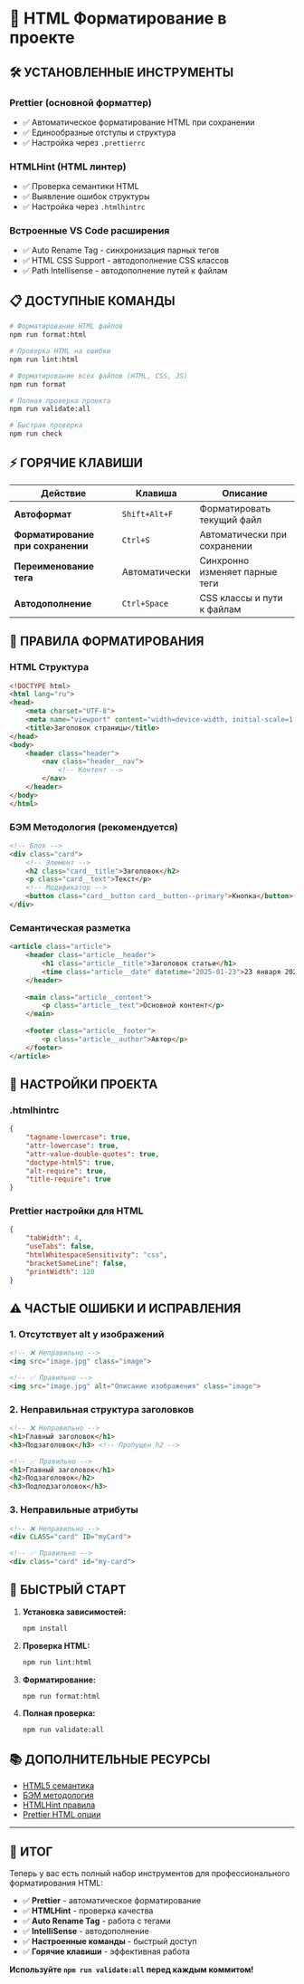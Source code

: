 # 🎨 HTML Форматирование в проекте

## 🛠️ **УСТАНОВЛЕННЫЕ ИНСТРУМЕНТЫ**

### **Prettier** (основной форматтер)
- ✅ Автоматическое форматирование HTML при сохранении
- ✅ Единообразные отступы и структура
- ✅ Настройка через `.prettierrc`

### **HTMLHint** (HTML линтер)
- ✅ Проверка семантики HTML
- ✅ Выявление ошибок структуры
- ✅ Настройка через `.htmlhintrc`

### **Встроенные VS Code расширения**
- ✅ Auto Rename Tag - синхронизация парных тегов
- ✅ HTML CSS Support - автодополнение CSS классов
- ✅ Path Intellisense - автодополнение путей к файлам

## 📋 **ДОСТУПНЫЕ КОМАНДЫ**

```bash
# Форматирование HTML файлов
npm run format:html

# Проверка HTML на ошибки
npm run lint:html

# Форматирование всех файлов (HTML, CSS, JS)
npm run format

# Полная проверка проекта
npm run validate:all

# Быстрая проверка
npm run check
```

## ⚡ **ГОРЯЧИЕ КЛАВИШИ**

| Действие | Клавиша | Описание |
|----------|---------|----------|
| **Автоформат** | `Shift+Alt+F` | Форматировать текущий файл |
| **Форматирование при сохранении** | `Ctrl+S` | Автоматически при сохранении |
| **Переименование тега** | Автоматически | Синхронно изменяет парные теги |
| **Автодополнение** | `Ctrl+Space` | CSS классы и пути к файлам |

## 🎯 **ПРАВИЛА ФОРМАТИРОВАНИЯ**

### **HTML Структура**
```html
<!DOCTYPE html>
<html lang="ru">
<head>
    <meta charset="UTF-8">
    <meta name="viewport" content="width=device-width, initial-scale=1.0">
    <title>Заголовок страницы</title>
</head>
<body>
    <header class="header">
        <nav class="header__nav">
            <!-- Контент -->
        </nav>
    </header>
</body>
</html>
```

### **БЭМ Методология (рекомендуется)**
```html
<!-- Блок -->
<div class="card">
    <!-- Элемент -->
    <h2 class="card__title">Заголовок</h2>
    <p class="card__text">Текст</p>
    <!-- Модификатор -->
    <button class="card__button card__button--primary">Кнопка</button>
</div>
```

### **Семантическая разметка**
```html
<article class="article">
    <header class="article__header">
        <h1 class="article__title">Заголовок статьи</h1>
        <time class="article__date" datetime="2025-01-23">23 января 2025</time>
    </header>
    
    <main class="article__content">
        <p class="article__text">Основной контент</p>
    </main>
    
    <footer class="article__footer">
        <p class="article__author">Автор</p>
    </footer>
</article>
```

## 🔧 **НАСТРОЙКИ ПРОЕКТА**

### **.htmlhintrc**
```json
{
    "tagname-lowercase": true,
    "attr-lowercase": true,
    "attr-value-double-quotes": true,
    "doctype-html5": true,
    "alt-require": true,
    "title-require": true
}
```

### **Prettier настройки для HTML**
```json
{
    "tabWidth": 4,
    "useTabs": false,
    "htmlWhitespaceSensitivity": "css",
    "bracketSameLine": false,
    "printWidth": 120
}
```

## ⚠️ **ЧАСТЫЕ ОШИБКИ И ИСПРАВЛЕНИЯ**

### **1. Отсутствует alt у изображений**
```html
<!-- ❌ Неправильно -->
<img src="image.jpg" class="image">

<!-- ✅ Правильно -->
<img src="image.jpg" alt="Описание изображения" class="image">
```

### **2. Неправильная структура заголовков**
```html
<!-- ❌ Неправильно -->
<h1>Главный заголовок</h1>
<h3>Подзаголовок</h3> <!-- Пропущен h2 -->

<!-- ✅ Правильно -->
<h1>Главный заголовок</h1>
<h2>Подзаголовок</h2>
<h3>Подподзаголовок</h3>
```

### **3. Неправильные атрибуты**
```html
<!-- ❌ Неправильно -->
<div CLASS="card" ID="myCard">

<!-- ✅ Правильно -->
<div class="card" id="my-card">
```

## 🚀 **БЫСТРЫЙ СТАРТ**

1. **Установка зависимостей:**
   ```bash
   npm install
   ```

2. **Проверка HTML:**
   ```bash
   npm run lint:html
   ```

3. **Форматирование:**
   ```bash
   npm run format:html
   ```

4. **Полная проверка:**
   ```bash
   npm run validate:all
   ```

## 📚 **ДОПОЛНИТЕЛЬНЫЕ РЕСУРСЫ**

- [HTML5 семантика](https://developer.mozilla.org/ru/docs/Web/HTML/Element)
- [БЭМ методология](https://ru.bem.info/methodology/)
- [HTMLHint правила](https://htmlhint.com/docs/user-guide/list-rules)
- [Prettier HTML опции](https://prettier.io/docs/en/options.html#html-whitespace-sensitivity)

---

## 🎉 **ИТОГ**

Теперь у вас есть полный набор инструментов для профессионального форматирования HTML:

- ✅ **Prettier** - автоматическое форматирование
- ✅ **HTMLHint** - проверка качества
- ✅ **Auto Rename Tag** - работа с тегами
- ✅ **IntelliSense** - автодополнение
- ✅ **Настроенные команды** - быстрый доступ
- ✅ **Горячие клавиши** - эффективная работа

**Используйте `npm run validate:all` перед каждым коммитом!**
